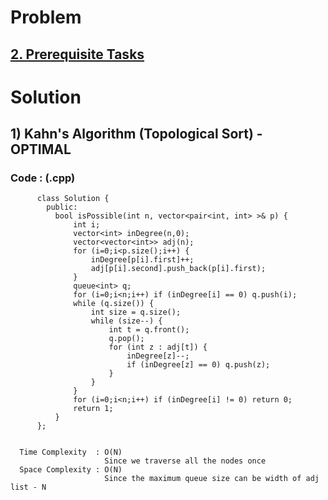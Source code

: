 # Problem

## [2. Prerequisite Tasks](https://practice.geeksforgeeks.org/problems/prerequisite-tasks/1/)


# Solution 

## 1) Kahn's Algorithm (Topological Sort) - OPTIMAL

       
      
      
   ### Code : (.cpp)
    
          class Solution {
            public:
              bool isPossible(int n, vector<pair<int, int> >& p) {
                  int i;
                  vector<int> inDegree(n,0);
                  vector<vector<int>> adj(n);
                  for (i=0;i<p.size();i++) {
                      inDegree[p[i].first]++;
                      adj[p[i].second].push_back(p[i].first);
                  }
                  queue<int> q;
                  for (i=0;i<n;i++) if (inDegree[i] == 0) q.push(i); 
                  while (q.size()) {
                      int size = q.size();
                      while (size--) {
                          int t = q.front();
                          q.pop();
                          for (int z : adj[t]) {
                              inDegree[z]--;
                              if (inDegree[z] == 0) q.push(z);
                          }
                      }
                  }
                  for (i=0;i<n;i++) if (inDegree[i] != 0) return 0;
                  return 1;
              }
          };

 
      Time Complexity  : O(N) 
                         Since we traverse all the nodes once
      Space Complexity : O(N)
                         Since the maximum queue size can be width of adj list - N 
